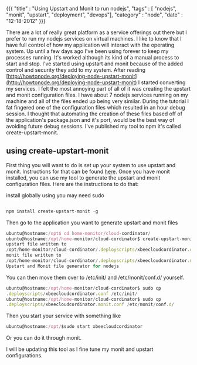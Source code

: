 {{{
    "title"    : "Using Upstart and Monit to run nodejs",
    "tags"     : [ "nodejs", "monit", "upstart", "deployment", "devops"],
    "category" : "node",
    "date"     : "12-18-2012"
}}}

There are a lot of really great platform as a service offerings
out there but I prefer to run my nodejs services on virtual machines. I like to know that I have full control of how my application will interact with the operating system.
Up until a few days ago I've been using
forever to keep my processes running. It's worked although its kind of a manual process to start and
stop. I've started using
upstart and monit because of the added control and security they add to
my system. After reading
[http://howtonode.org/deploying-node-upstart-monit](http://howtonode.org/deploying-node-upstart-monit)
I started converting my services. I felt the most annoying part of all of it was
creating the upstart and monit configuration files. I have
about 7 nodejs services running on my machine and all of the files ended
up being very similar. During the tutorial I fat fingered one of the configuration files which resulted in an hour debug session. 
I thought that automating the creation of these files based off of the application's
package.json and it's port, would be the best way of
avoiding future debug sessions. I've published my tool to npm it's
called create-upstart-monit.

## using create-upstart-monit ##

First thing you will want to do is set up your system to use upstart and
monit. Instructions for that can be found [here](http://howtonode.org/deploying-node-upstart-monit). Once you
have monit installed, you can use my tool
to generate the upstart and monit configuration files.
Here are the instructions to do that:

install globally using you may need sudo

```javascript

npm install create-upstart-monit -g

```

Then go to the application you want to generate upstart and monit files

```javascript
ubuntu@hostname:/opt$ cd home-monitor/cloud-cordinator/
ubuntu@hostname:/opt/home-monitor/cloud-cordinator$ create-upstart-monit -p 3003
upstart file written to
/opt/home-monitor/cloud-cordinator/.deployscripts/xbeecloudcordinator.conf 
monit file written to
/opt/home-monitor/cloud-cordinator/.deployscripts/xbeecloudcordinator.monit.conf
Upstart and Monit file generator for nodejs
```

You can then move them over to /etc/init/ and /etc/monit/conf.d/
yourself.

```javascript
ubuntu@hostname:/opt/home-monitor/cloud-cordinator$ sudo cp
.deployscripts/xbeecloudcordinator.conf /etc/init/
ubuntu@hostname:/opt/home-monitor/cloud-cordinator$ sudo cp
.deployscripts/xbeecloudcordinator.monit.conf /etc/monit/conf.d/
```

Then you start your service with something like

```javascript
ubuntu@hostname:/opt/$sudo start xbeecloudcordinator

```

Or you can do it through monit.

I will be updating this tool as I fine tune my monit and upstart
configurations.

